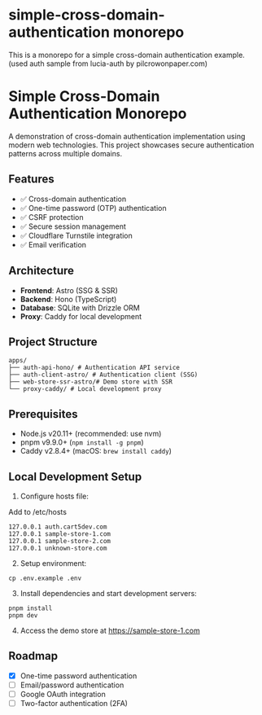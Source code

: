 # simple-cross-domain-authentication monorepo

This is a monorepo for a simple cross-domain authentication example.
(used auth sample from lucia-auth by pilcrowonpaper.com)

# Simple Cross-Domain Authentication Monorepo

A demonstration of cross-domain authentication implementation using modern web technologies. This project showcases secure authentication patterns across multiple domains.

## Features

- ✅ Cross-domain authentication
- ✅ One-time password (OTP) authentication
- ✅ CSRF protection
- ✅ Secure session management
- ✅ Cloudflare Turnstile integration
- ✅ Email verification

## Architecture

- **Frontend**: Astro (SSG & SSR)
- **Backend**: Hono (TypeScript)
- **Database**: SQLite with Drizzle ORM
- **Proxy**: Caddy for local development

## Project Structure

```
apps/
├── auth-api-hono/ # Authentication API service
├── auth-client-astro/ # Authentication client (SSG)
├── web-store-ssr-astro/# Demo store with SSR
└── proxy-caddy/ # Local development proxy
```

## Prerequisites

- Node.js v20.11+ (recommended: use nvm)
- pnpm v9.9.0+ (`npm install -g pnpm`)
- Caddy v2.8.4+ (macOS: `brew install caddy`)

## Local Development Setup

1. Configure hosts file:

Add to /etc/hosts

```
127.0.0.1 auth.cart5dev.com
127.0.0.1 sample-store-1.com
127.0.0.1 sample-store-2.com
127.0.0.1 unknown-store.com
```

2. Setup environment:

```
cp .env.example .env
```

3. Install dependencies and start development servers:

```
pnpm install
pnpm dev
```

4. Access the demo store at https://sample-store-1.com

## Roadmap

- [x] One-time password authentication
- [ ] Email/password authentication
- [ ] Google OAuth integration
- [ ] Two-factor authentication (2FA)
